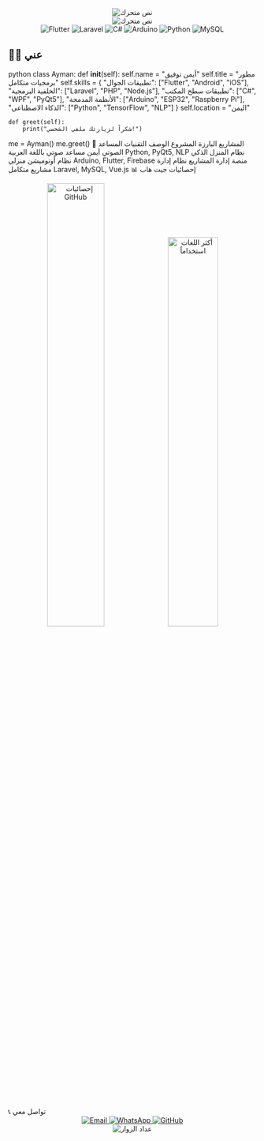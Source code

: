 <!-- رأس الصفحة -->
<div align="center">
  <img src="https://readme-typing-svg.demolab.com?font=Fira+Code&weight=600&size=28&duration=3000&pause=1000&color=2AA889&center=true&vCenter=true&width=500&lines=%F0%9F%91%A8%E2%80%8D%F0%9F%92%BB+%D8%A3%D9%8A%D9%85%D9%86+%D8%AA%D9%88%D9%81%D9%8A%D9%82;%D9%85%D8%B7%D9%88%D8%B1+%D8%AD%D9%84%D9%88%D9%84+%D8%AA%D9%82%D9%86%D9%8A%D8%A9;%D8%AE%D8%A8%D9%8A%D8%B1+%D8%A8%D8%B1%D9%85%D8%AC%D8%A9;%D9%85%D8%B7%D9%88%D8%B1+%D9%85%D8%AA%D8%B9%D8%AF%D8%AF+%D8%A7%D9%84%D9%85%D9%87%D8%A7%D8%B1%D8%A7%D8%AA" alt="نص متحرك" />
</div>

<div align="center">
  <img src="https://readme-typing-svg.demolab.com?font=Fira+Code&pause=1000&color=2AA8F7&width=435&lines=%D9%85%D8%A8%D8%B1%D9%85%D8%AC+%D9%85%D9%86+%D8%A7%D9%84%D9%8A%D9%85%D9%86;%D8%A3%D8%A8%D9%86%D9%8A+%D8%AD%D9%84%D9%88%D9%84%D8%A7%D9%8B+%D8%B0%D9%83%D9%8A%D8%A9;%D8%AD%D9%88%D9%84+%D8%A7%D9%84%D8%A3%D9%81%D9%83%D8%A7%D8%B1+%D8%A5%D9%84%D9%89+%D9%88%D8%A7%D9%82%D8%B9" alt="نص متحرك" />
</div>

<!-- شارات المهارات -->
<div align="center">
  <img src="https://img.shields.io/badge/Flutter-02569B?style=for-the-badge&logo=flutter&logoColor=white&label=%D9%81%D9%84%D8%AA%D8%B1" alt="Flutter" />
  <img src="https://img.shields.io/badge/Laravel-FF2D20?style=for-the-badge&logo=laravel&logoColor=white&label=%D9%84%D8%A7%D8%B1%D8%A7%D9%81%D9%8A%D9%84" alt="Laravel" />
  <img src="https://img.shields.io/badge/C%23-239120?style=for-the-badge&logo=c-sharp&logoColor=white&label=%D8%B3%D9%8A%20%D8%B4%D8%A7%D8%B1%D8%A8" alt="C#" />
  <img src="https://img.shields.io/badge/Arduino-00979D?style=for-the-badge&logo=arduino&logoColor=white&label=%D8%A3%D8%B1%D8%AF%D9%88%D9%8A%D9%86%D9%88" alt="Arduino" />
  <img src="https://img.shields.io/badge/Python-3776AB?style=for-the-badge&logo=python&logoColor=white&label=%D8%A8%D8%A7%D9%8A%D8%AB%D9%88%D9%86" alt="Python" />
  <img src="https://img.shields.io/badge/MySQL-4479A1?style=for-the-badge&logo=mysql&logoColor=white&label=%D9%85%D8%A7%D9%8A%20%D8%A7%D8%B3%20%D9%83%D9%8A%D9%88%20%D8%A7%D9%84" alt="MySQL" />
</div>

<!-- فاصل -->
<img src="https://raw.githubusercontent.com/andreasbm/readme/master/assets/lines/colored.png" alt="divider" width="100%" height="2px"/>

## 🧑‍💻 عني

python
class Ayman:
    def __init__(self):
        self.name = "أيمن توفيق"
        self.title = "مطور برمجيات متكامل"
        self.skills = {
            "تطبيقات الجوال": ["Flutter", "Android", "iOS"],
            "الخلفية البرمجية": ["Laravel", "PHP", "Node.js"],
            "تطبيقات سطح المكتب": ["C#", "WPF", "PyQt5"],
            "الأنظمة المدمجة": ["Arduino", "ESP32", "Raspberry Pi"],
            "الذكاء الاصطناعي": ["Python", "TensorFlow", "NLP"]
        }
        self.location = "اليمن"
    
    def greet(self):
        print("شكراً لزيارتك ملفي الشخصي!")
        
me = Ayman()
me.greet()
🚀 المشاريع البارزة
المشروع	الوصف	التقنيات
المساعد الصوتي أيمن	مساعد صوتي باللغة العربية	Python, PyQt5, NLP
نظام المنزل الذكي	نظام أوتوميشن منزلي	Arduino, Flutter, Firebase
منصة إدارة المشاريع	نظام إدارة مشاريع متكامل	Laravel, MySQL, Vue.js
📊 إحصائيات جيت هاب
<div align="center"> <img src="https://github-readme-stats.vercel.app/api?username=Eng-Ayman-Twfaq&show_icons=true&theme=radical&locale=ar" alt="إحصائيات GitHub" width="48%" /> <img src="https://github-readme-stats.vercel.app/api/top-langs/?username=Eng-Ayman-Twfaq&layout=compact&theme=radical&locale=ar" alt="أكثر اللغات استخداماً" width="45%" /> </div>
📞 تواصل معي
<div align="center"> <a href="mailto:ayman.tawfaq.developers@gmail.com"> <img src="https://img.shields.io/badge/Gmail-D14836?style=for-the-badge&logo=gmail&logoColor=white&label=%D8%A7%D9%84%D8%A8%D8%B1%D9%8A%D8%AF%20%D8%A7%D9%84%D8%A5%D9%84%D9%83%D8%AA%D8%B1%D9%88%D9%86%D9%8A" alt="Email" /> </a> <a href="https://wa.me/967770883615"> <img src="https://img.shields.io/badge/WhatsApp-25D366?style=for-the-badge&logo=whatsapp&logoColor=white&label=%D8%AA%D9%88%D8%A7%D8%B5%D9%84" alt="WhatsApp" /> </a> <a href="https://github.com/Eng-Ayman-Twfaq"> <img src="https://img.shields.io/badge/GitHub-181717?style=for-the-badge&logo=github&label=%D9%85%D9%84%D9%81%D9%8A%20%D8%A7%D9%84%D8%B4%D8%AE%D8%B5%D9%8A" alt="GitHub" /> </a> </div><div align="center"> <img src="https://komarev.com/ghpvc/?username=Eng-Ayman-Twfaq&label=%D8%B2%D9%88%D8%A7%D8%B1%20%D8%A7%D9%84%D9%85%D9%84%D9%81&color=blueviolet&style=flat-square" alt="عداد الزوار" /> </div> 